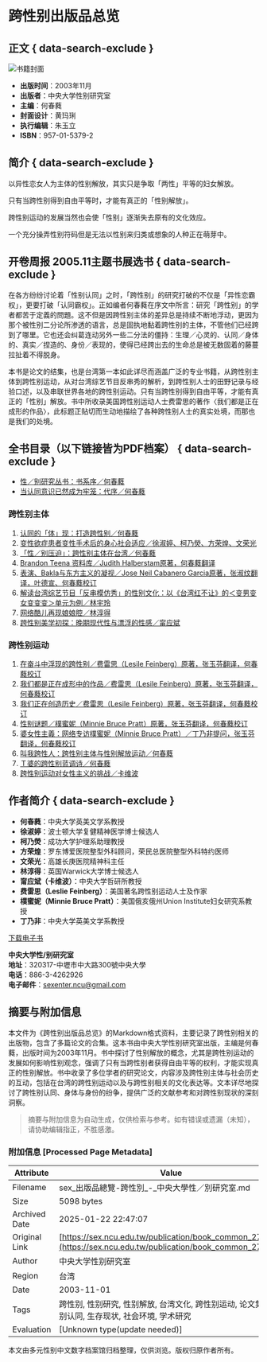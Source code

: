 # 跨性别出版品总览

## 正文 { data-search-exclude }


![书籍封面](bookcoverimages/0027.jpg)

- **出版时间**：2003年11月
- **出版者**：中央大学性别研究室
- **主编**：何春蕤
- **封面设计**：黄玛琍
- **执行编辑**：朱玉立
- **ISBN**：957-01-5379-2

## 简介 { data-search-exclude }

以异性恋女人为主体的性别解放，其实只是争取「两性」平等的妇女解放。

只有当跨性别得到自由平等时，才能有真正的「性别解放」。

跨性别运动的发展当然也会使「性别」逐渐失去原有的文化效应。

一个充分操弄性别符码但是无法以性别来归类或想象的人种正在萌芽中。

## 开卷周报 2005.11主题书展选书 { data-search-exclude }

在各方纷纷讨论着「性别认同」之时，「跨性别」的研究打破的不仅是「异性恋霸权」，更要打破「认同霸权」。正如编者何春蕤在序文中所言：研究「跨性别」的学者都苦于定義的問題。这不但是因跨性别主体的差异总是持续不断地浮动，更因为那个被性别二分论所渗透的语言，总是固执地黏着跨性别的主体，不管他们已经跨到了哪里。它也还会纠葛连动另外一些二分法的僵持：生理／心灵的、认同／身体的、真实／捏造的、身份／表现的，使得已经跨出去的生命总是被无数固着的藤蔓拉扯着不得脱身。

本书是论文的结集，也是台湾第一本如此详尽而涵盖广泛的专业书籍，从跨性别主体到跨性别运动，从对台湾综艺节目反串秀的解析，到跨性别人士的田野记录与经验口述，以及串联世界各地的跨性别运动。只有当跨性别得到自由平等，才能有真正的「性别」解放。书中所收录美国跨性别运动人士费雷思的著作〈我们都是正在成形的作品〉，此标题正贴切而生动地描绘了各种跨性别人士的真实处境，而那也是我们的处境。

## 全书目录（以下链接皆为PDF档案） { data-search-exclude }

- [性／别研究丛书：书系序／何春蕤](2003/transgender/pdf/00.pdf)
- [当认同意识已然成为牢笼：代序／何春蕤](2003/transgender/pdf/01.pdf)

### 跨性别主体

1. [认同的「体」现：打造跨性别／何春蕤](2003/transgender/pdf/02.pdf)
2. [变性欲症患者变性手术后的身心社会适应／徐淑婷、柯乃熒、方荣煌、文荣光](2003/transgender/pdf/03.pdf)
3. [「性／别压迫」：跨性别主体在台湾／何春蕤](2003/transgender/pdf/04.pdf)
4. [Brandon Teena 资料库／Judith Halberstam原著，何春蕤翻译](2003/transgender/pdf/05.pdf)
5. [表演、Bakla与东方主义的凝视／Jose Neil Cabanero Garcia原著，张淑纹翻译，叶德宣、何春蕤校订](2003/transgender/pdf/06.pdf)
6. [解读台湾综艺节目「反串模仿秀」的性别文化：以《台湾红不让》的＜变男变女变变变＞单元为例／林宇玲](2003/transgender/pdf/07.pdf)
7. [网络酷儿再现娘娘腔／林淳得](2003/transgender/pdf/08.pdf)
8. [跨性别美学初探：晚期现代性与漂浮的性感／甯应斌](2003/transgender/pdf/09.pdf)

### 跨性别运动

1. [在奋斗中浮现的跨性别／费雷思（Lesile Feinberg）原著，张玉芬翻译，何春蕤校订](2003/transgender/pdf/10.pdf)
2. [我们都是正在成形中的作品／费雷思（Lesile Feinberg）原著，张玉芬翻译，何春蕤校订](2003/transgender/pdf/11.pdf)
3. [我们正在创造历史／费雷思（Lesile Feinberg）原著，张玉芬翻译，何春蕤校订](2003/transgender/pdf/12.pdf)
4. [性别谜题／樸蜜妮（Minnie Bruce Pratt）原著，张玉芬翻译，何春蕤校订](2003/transgender/pdf/13.pdf)
5. [婆女性主義：网络专访樸蜜妮（Minnie Bruce Pratt）／丁乃非提问，张玉芬翻译，何春蕤校订](2003/transgender/pdf/14.pdf)
6. [叫我跨性人：跨性别主体与性别解放运动／何春蕤](2003/transgender/pdf/15.pdf)
7. [Ｔ婆的跨性别蓝调诗／何春蕤](2003/transgender/pdf/16.pdf)
8. [跨性别运动对女性主义的挑战／卡维波](2003/transgender/pdf/17.pdf)

## 作者简介 { data-search-exclude }

- **何春蕤**：中央大学英美文学系教授
- **徐淑婷**：波士顿大学复健精神医学博士候选人
- **柯乃熒**：成功大学护理系助理教授
- **方荣煌**：罗东博爱医院整型外科顾问，荣民总医院整型外科特约医师
- **文荣光**：高雄长庚医院精神科主任
- **林淳得**：英国Warwick大学博士候选人
- **甯应斌（卡维波）**：中央大学哲研所教授
- **费雷思（Leslie Feinberg）**：美国著名跨性别运动人士及作家
- **樸蜜妮（Minnie Bruce Pratt）**：美国俄亥俄州Union Institute妇女研究系教授
- **丁乃非**：中央大学英美文学系教授

[下载电子书](2003/transgender/pdf/跨性别.pdf)

**中央大学性/别研究室**  
**地址**：320317-中壢市中大路300號中央大學  
**电话**：886-3-4262926  
**电子邮件**：[sexenter.ncu@gmail.com](mailto:sexenter.ncu@gmail.com)
<!-- tcd_original_link https://sex.ncu.edu.tw/publication/book_common_27.html -->


## 摘要与附加信息

<!-- tcd_abstract -->
本文件为《跨性别出版品总览》的Markdown格式资料，主要记录了跨性别相关的出版物，包含了多篇论文的合集。这本书由中央大学性别研究室出版，主编是何春蕤，出版时间为2003年11月。书中探讨了性别解放的概念，尤其是跨性别运动的发展如何影响性别观念，强调了只有当跨性别者获得自由平等的权利，才能实现真正的性别解放。书中收录了多位学者的研究论文，内容涉及跨性别主体与社会历史的互动，包括在台湾的跨性别运动以及与跨性别相关的文化表达等。文本详尽地探讨了跨性别认同、身体与身份的纷争，提供广泛的文献参考和对跨性别现状的深刻洞察。
<!-- tcd_abstract_end -->

> 摘要与附加信息为自动生成，仅供检索与参考。如有错误或遗漏（未知），请协助编辑指正，不胜感激。

### 附加信息 [Processed Page Metadata]

| Attribute       | Value                                  |
|-----------------|----------------------------------------|
| Filename        | sex_出版品總覽-跨性別_-_中央大學性／別研究室.md                             |
| Size            | 5098 bytes                           |
| Archived Date   | 2025-01-22 22:47:07                             |
| Original Link   | [https://sex.ncu.edu.tw/publication/book_common_27.html](https://sex.ncu.edu.tw/publication/book_common_27.html)                       |
| Author          | 中央大学性别研究室                               |
| Region          | 台湾                               |
| Date            | 2003-11-01                                 |
| Tags            | 跨性别, 性别研究, 性别解放, 台湾文化, 跨性别运动, 论文集, 性别认同, 生存现状, 社会环境, 学术研究                                 |
| Evaluation            | [Unknown type(update needed)]                                 |
<!-- tcd_table_end -->

本文由多元性别中文数字档案馆归档整理，仅供浏览。版权归原作者所有。
